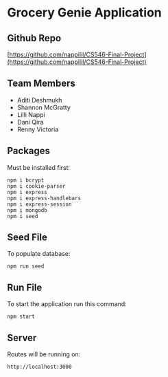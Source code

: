 # Grocery Genie Application

## Github Repo
[https://github.com/nappilil/CS546-Final-Project](https://github.com/nappilil/CS546-Final-Project)

## Team Members
- Aditi Deshmukh
- Shannon McGratty
- Lilli Nappi
- Dani Qira
- Renny Victoria

## Packages
Must be installed first:
```
npm i bcrypt
npm i cookie-parser
npm i express
npm i express-handlebars
npm i express-session
npm i mongodb
npm i seed
```
## Seed File
To populate database:
```
npm run seed
```
## Run File
To start the application run this command:
```
npm start
```
## Server
Routes will be running on:
```
http://localhost:3000
```
